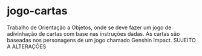 # jogo-cartas
Trabalho de Orientação a Objetos, onde se deve fazer um jogo de adivinhação de cartas com base nas instruções dadas.
As cartas são baseadas nos personagens de um jogo chamado Genshin Impact.
SUJEITO A ALTERAÇÕES
